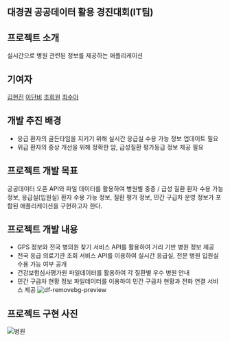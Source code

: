 ## 대경권 공공데이터 활용 경진대회(IT팀)
## 프로젝트 소개
실시간으로 병원 관련된 정보를 제공하는 애플리케이션

## 기여자
[김현진](https://github.com/offings) [이단비](https://github.com/dnbi) [조희원](https://github.com/huihuiwon) [최수아](https://github.com/alextn00)

## 개발 추진 배경
* 응급 환자의 골든타임을 지키기 위해 실시간 응급실 수용 가능 정보 업데이트 필요
* 위급 환자의 증상 개선을 위해 정확한 암, 급성질환 평가등급 정보 제공 필요

## 프로젝트 개발 목표
공공데이터 오픈 API와 파일 데이터를 활용하여 병원별 중증 / 급성 질환 환자 수용 가능 정보, 응급실(입원실) 환자 수용 가능 정보, 질환 평가 정보, 민간 구급차 운영 정보가 포함된 애플리케이션을 구현하고자 한다.

## 프로젝트 개발 내용
* GPS 정보와 전국 병의원 찾기 서비스 API를 활용하여 거리 기반 병원 정보 제공
* 전국 응급 의료기관 조회 서비스 API를 이용하여 실시간 응급실, 전문 병원 입원실 수용 가능 여부 공개
* 건강보험심사평가원 파일데이터를 활용하여 각 질환별 우수 병원 안내
* 민간 구급차 현황 정보 파일데이터를 이용하여 민간 구급차 현황과 전화 연결 서비스 제공
![df-removebg-preview](https://user-images.githubusercontent.com/50469773/188306797-4e5163de-2fd0-4fec-9c78-9173194cf49f.png)


## 프로젝트 구현 사진
![병원](https://user-images.githubusercontent.com/39369255/173756186-a9388834-3a2e-4b4d-855b-e388b3edd96d.png)
